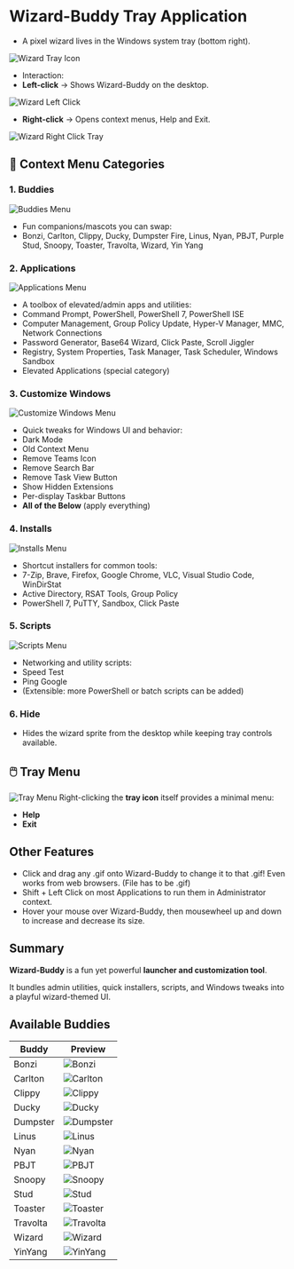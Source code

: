 
# Wizard-Buddy Tray Application
- A pixel wizard lives in the Windows system tray (bottom right).

![Wizard Tray Icon](https://raw.githubusercontent.com/Tachaeon/Wizard-Buddy/refs/heads/main/Images/WizardTray.png)

- Interaction:
-  **Left-click** → Shows Wizard-Buddy on the desktop.

![Wizard Left Click](https://raw.githubusercontent.com/Tachaeon/Wizard-Buddy/refs/heads/main/Images/WizardLeftClickTray.png)
-  **Right-click** → Opens context menus, Help and Exit.

![Wizard Right Click Tray](https://raw.githubusercontent.com/Tachaeon/Wizard-Buddy/refs/heads/main/Images/WizardRightClickTray.png)

## 📂 Context Menu Categories
### 1. Buddies
![Buddies Menu](https://raw.githubusercontent.com/Tachaeon/Wizard-Buddy/refs/heads/main/Images/WizardRightClickContextMenuBuddies.png)

- Fun companions/mascots you can swap:
- Bonzi, Carlton, Clippy, Ducky, Dumpster Fire, Linus, Nyan, PBJT, Purple Stud, Snoopy, Toaster, Travolta, Wizard, Yin Yang

### 2. Applications
![Applications Menu](https://raw.githubusercontent.com/Tachaeon/Wizard-Buddy/refs/heads/main/Images/WizardRightClickContextMenuApps.png)

- A toolbox of elevated/admin apps and utilities:
- Command Prompt, PowerShell, PowerShell 7, PowerShell ISE
- Computer Management, Group Policy Update, Hyper-V Manager, MMC, Network Connections
- Password Generator, Base64 Wizard, Click Paste, Scroll Jiggler
- Registry, System Properties, Task Manager, Task Scheduler, Windows Sandbox
- Elevated Applications (special category)

### 3. Customize Windows
![Customize Windows Menu](https://raw.githubusercontent.com/Tachaeon/Wizard-Buddy/refs/heads/main/Images/WizardRightClickContextMenuCustWin.png)
- Quick tweaks for Windows UI and behavior:
- Dark Mode
- Old Context Menu
- Remove Teams Icon
- Remove Search Bar
- Remove Task View Button
- Show Hidden Extensions
- Per-display Taskbar Buttons
-  **All of the Below** (apply everything)

### 4. Installs
![Installs Menu](https://raw.githubusercontent.com/Tachaeon/Wizard-Buddy/refs/heads/main/Images/WizardRightClickContextMenuInstalls.png)
- Shortcut installers for common tools:
- 7-Zip, Brave, Firefox, Google Chrome, VLC, Visual Studio Code, WinDirStat
- Active Directory, RSAT Tools, Group Policy
- PowerShell 7, PuTTY, Sandbox, Click Paste

### 5. Scripts
![Scripts Menu](https://raw.githubusercontent.com/Tachaeon/Wizard-Buddy/refs/heads/main/Images/WizardRightClickContextMenuScripts.png)
- Networking and utility scripts:
- Speed Test
- Ping Google
- (Extensible: more PowerShell or batch scripts can be added)

### 6. Hide
- Hides the wizard sprite from the desktop while keeping tray controls available.

## 🖱️ Tray Menu
![Tray Menu](https://raw.githubusercontent.com/Tachaeon/Wizard-Buddy/refs/heads/main/Images/WizardRightClickTray.png)
Right-clicking the **tray icon** itself provides a minimal menu:
-  **Help**
-  **Exit**

## Other Features
- Click and drag any .gif onto Wizard-Buddy to change it to that .gif! Even works from web browsers. (File has to be .gif)
- Shift + Left Click on most Applications to run them in Administrator context.
- Hover your mouse over Wizard-Buddy, then mousewheel up and down to increase and decrease its size.

## Summary
**Wizard-Buddy** is a fun yet powerful **launcher and customization tool**.

It bundles admin utilities, quick installers, scripts, and Windows tweaks into a playful wizard-themed UI.
## Available Buddies
| Buddy    | Preview |
|----------|---------|
| Bonzi    | ![Bonzi](https://raw.githubusercontent.com/Tachaeon/Wizard-Buddy/refs/heads/main/Images/Gifs/Bonzi.gif)        |
| Carlton  |![Carlton](https://raw.githubusercontent.com/Tachaeon/Wizard-Buddy/refs/heads/main/Images/Gifs/Carlton.gif)         |
| Clippy   |![Clippy](https://raw.githubusercontent.com/Tachaeon/Wizard-Buddy/refs/heads/main/Images/Gifs/Clippy.gif)         |
| Ducky    |![Ducky](https://raw.githubusercontent.com/Tachaeon/Wizard-Buddy/refs/heads/main/Images/Gifs/Ducky.gif)         |
| Dumpster |![Dumpster](https://raw.githubusercontent.com/Tachaeon/Wizard-Buddy/refs/heads/main/Images/Gifs/Dumpster.gif)         |
| Linus    |![Linus](https://raw.githubusercontent.com/Tachaeon/Wizard-Buddy/refs/heads/main/Images/Gifs/Linus.gif)         |
| Nyan     |![Nyan](https://raw.githubusercontent.com/Tachaeon/Wizard-Buddy/refs/heads/main/Images/Gifs/Nyan.gif)         |
| PBJT     |![PBJT](https://raw.githubusercontent.com/Tachaeon/Wizard-Buddy/refs/heads/main/Images/Gifs/PBJT.gif)         |
| Snoopy   |![Snoopy](https://raw.githubusercontent.com/Tachaeon/Wizard-Buddy/refs/heads/main/Images/Gifs/Snoopy.gif)         |
| Stud     |![Stud](https://raw.githubusercontent.com/Tachaeon/Wizard-Buddy/refs/heads/main/Images/Gifs/Stud.gif)         |
| Toaster  |![Toaster](https://raw.githubusercontent.com/Tachaeon/Wizard-Buddy/refs/heads/main/Images/Gifs/Toaster.gif)         |
| Travolta |![Travolta](https://raw.githubusercontent.com/Tachaeon/Wizard-Buddy/refs/heads/main/Images/Gifs/Travolta.gif)         |
| Wizard   | ![Wizard](https://raw.githubusercontent.com/Tachaeon/Wizard-Buddy/refs/heads/main/Images/Gifs/Wizard.gif) |
| YinYang  |![YinYang](https://raw.githubusercontent.com/Tachaeon/Wizard-Buddy/refs/heads/main/Images/Gifs/YinYang.gif)         |
